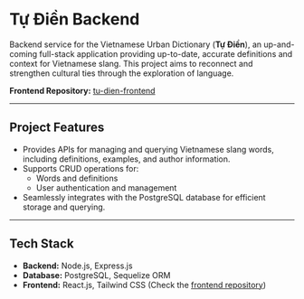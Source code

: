 # Tự Điền Backend

Backend service for the Vietnamese Urban Dictionary (**Tự Điền**), an up-and-coming full-stack application providing up-to-date, accurate definitions and context for Vietnamese slang. This project aims to reconnect and strengthen cultural ties through the exploration of language.

**Frontend Repository:** [tu-dien-frontend](https://github.com/BinhL3/tu-dien-frontend)

---

## **Project Features**

- Provides APIs for managing and querying Vietnamese slang words, including definitions, examples, and author information.
- Supports CRUD operations for:
  - Words and definitions
  - User authentication and management
- Seamlessly integrates with the PostgreSQL database for efficient storage and querying.

---

## **Tech Stack**

- **Backend:** Node.js, Express.js
- **Database:** PostgreSQL, Sequelize ORM
- **Frontend:** React.js, Tailwind CSS (Check the [frontend repository](https://github.com/BinhL3/tu-dien-frontend))

